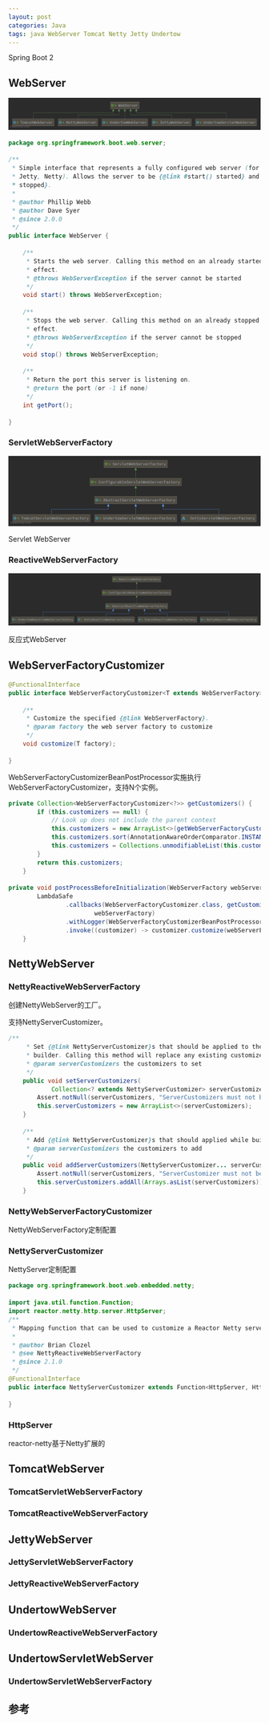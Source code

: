 ```yaml
---
layout: post
categories: Java
tags: java WebServer Tomcat Netty Jetty Undertow
---
```


Spring Boot 2

## WebServer

![WebServer](/images/WebServer.png)

```java
package org.springframework.boot.web.server;

/**
 * Simple interface that represents a fully configured web server (for example Tomcat,
 * Jetty, Netty). Allows the server to be {@link #start() started} and {@link #stop()
 * stopped}.
 *
 * @author Phillip Webb
 * @author Dave Syer
 * @since 2.0.0
 */
public interface WebServer {

	/**
	 * Starts the web server. Calling this method on an already started server has no
	 * effect.
	 * @throws WebServerException if the server cannot be started
	 */
	void start() throws WebServerException;

	/**
	 * Stops the web server. Calling this method on an already stopped server has no
	 * effect.
	 * @throws WebServerException if the server cannot be stopped
	 */
	void stop() throws WebServerException;

	/**
	 * Return the port this server is listening on.
	 * @return the port (or -1 if none)
	 */
	int getPort();

}

```

### ServletWebServerFactory

![ServletWebServerFactory](/images/ServletWebServerFactory.png)

Servlet WebServer

### ReactiveWebServerFactory

![ReactiveWebServerFactory](/images/ReactiveWebServerFactory.png)

反应式WebServer

## WebServerFactoryCustomizer

```java
@FunctionalInterface
public interface WebServerFactoryCustomizer<T extends WebServerFactory> {

	/**
	 * Customize the specified {@link WebServerFactory}.
	 * @param factory the web server factory to customize
	 */
	void customize(T factory);

}
```

WebServerFactoryCustomizerBeanPostProcessor实施执行WebServerFactoryCustomizer，支持N个实例。

```java
private Collection<WebServerFactoryCustomizer<?>> getCustomizers() {
		if (this.customizers == null) {
			// Look up does not include the parent context
			this.customizers = new ArrayList<>(getWebServerFactoryCustomizerBeans());
			this.customizers.sort(AnnotationAwareOrderComparator.INSTANCE);
			this.customizers = Collections.unmodifiableList(this.customizers);
		}
		return this.customizers;
	}

private void postProcessBeforeInitialization(WebServerFactory webServerFactory) {
		LambdaSafe
				.callbacks(WebServerFactoryCustomizer.class, getCustomizers(),
						webServerFactory)
				.withLogger(WebServerFactoryCustomizerBeanPostProcessor.class)
				.invoke((customizer) -> customizer.customize(webServerFactory));
	}
```



## NettyWebServer

### NettyReactiveWebServerFactory

创建NettyWebServer的工厂。

支持NettyServerCustomizer。

```java
/**
	 * Set {@link NettyServerCustomizer}s that should be applied to the Netty server
	 * builder. Calling this method will replace any existing customizers.
	 * @param serverCustomizers the customizers to set
	 */
	public void setServerCustomizers(
			Collection<? extends NettyServerCustomizer> serverCustomizers) {
		Assert.notNull(serverCustomizers, "ServerCustomizers must not be null");
		this.serverCustomizers = new ArrayList<>(serverCustomizers);
	}

	/**
	 * Add {@link NettyServerCustomizer}s that should applied while building the server.
	 * @param serverCustomizers the customizers to add
	 */
	public void addServerCustomizers(NettyServerCustomizer... serverCustomizers) {
		Assert.notNull(serverCustomizers, "ServerCustomizer must not be null");
		this.serverCustomizers.addAll(Arrays.asList(serverCustomizers));
	}
```

### NettyWebServerFactoryCustomizer

NettyWebServerFactory定制配置

### NettyServerCustomizer

NettyServer定制配置

```java
package org.springframework.boot.web.embedded.netty;

import java.util.function.Function;
import reactor.netty.http.server.HttpServer;
/**
 * Mapping function that can be used to customize a Reactor Netty server instance.
 *
 * @author Brian Clozel
 * @see NettyReactiveWebServerFactory
 * @since 2.1.0
 */
@FunctionalInterface
public interface NettyServerCustomizer extends Function<HttpServer, HttpServer> {

}
```

### HttpServer

reactor-netty基于Netty扩展的

## TomcatWebServer

### TomcatServletWebServerFactory

### TomcatReactiveWebServerFactory



## JettyWebServer

### JettyServletWebServerFactory

### JettyReactiveWebServerFactory



## UndertowWebServer

### UndertowReactiveWebServerFactory

## UndertowServletWebServer

### UndertowServletWebServerFactory

## 参考

